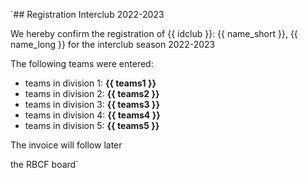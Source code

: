 `## Registration Interclub 2022-2023

We hereby confirm the registration of {{ idclub }}: {{ name_short }}, {{ name_long }} for the interclub season 2022-2023

The following teams were entered:

  - teams in division 1: **{{ teams1 }}**
  - teams in division 2: **{{ teams2 }}**
  - teams in division 3: **{{ teams3 }}**
  - teams in division 4: **{{ teams4 }}**
  - teams in division 5: **{{ teams5 }}**

The invoice will follow later

the RBCF board`
